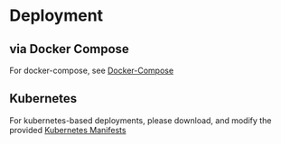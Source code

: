 # Deployment

## via Docker Compose

For docker-compose, see [Docker-Compose](./../Examples/Docker-Compose/README.md)

## Kubernetes

For kubernetes-based deployments, please download, and modify the provided [Kubernetes Manifests](./../Examples/Kubernetes/manifests.yaml)